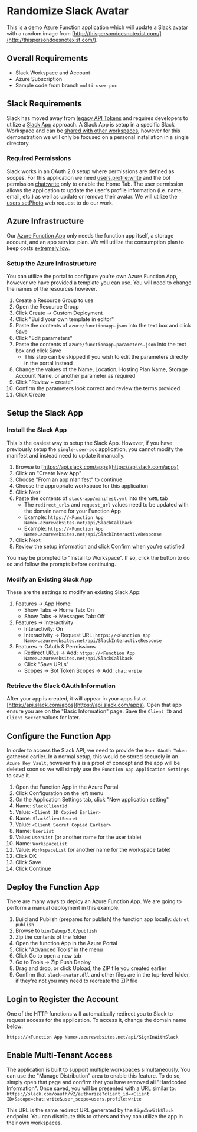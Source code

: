 # Randomize Slack Avatar

This is a demo Azure Function application which will update a Slack avatar with a random image from [http://thispersondoesnotexist.com/](http://thispersondoesnotexist.com/).

## Overall Requirements

* Slack Workspace and Account
* Azure Subscription
* Sample code from branch `multi-user-poc`

## Slack Requirements

Slack has moved away from [legacy API Tokens](https://api.slack.com/legacy/custom-integrations/legacy-tokens) and requires developers to utilize a [Slack App](https://api.slack.com/start/planning) approach. A Slack App is setup in a specific Slack Workspace and can be [shared with other workspaces](https://api.slack.com/start/distributing/public), however for this demonstration we will only be focused on a personal installation in a single directory.

### Required Permissions

Slack works in an OAuth 2.0 setup where permissions are defined as scopes. For this application we need [users.profile:write](https://api.slack.com/scopes/users.profile:write) and the bot permission [chat:write](https://api.slack.com/scopes/chat:write) only to enable the Home Tab. The user permission allows the application to update the user's profile information (i.e. name, email, etc.) as well as update or remove their avatar. We will utilize the [users.setPhoto](https://api.slack.com/methods/users.setPhoto) web request to do our work.

## Azure Infrastructure

Our [Azure Function App](https://docs.microsoft.com/en-us/azure/azure-functions/) only needs the function app itself, a storage account, and an app service plan. We will utilize the consumption plan to keep costs [extremely low](https://azure.microsoft.com/en-us/pricing/details/functions/).

### Setup the Azure Infrastructure

You can utilize the portal to configure you're own Azure Function App, however we have provided a template you can use. You will need to change the names of the resources however.

1. Create a Resource Group to use
2. Open the Resource Group
3. Click Create -> Custom Deployment
4. Click "Build your own template in editor"
5. Paste the contents of `azure/functionapp.json` into the text box and click Save
6. Click "Edit parameters"
7. Paste the contents of `azure/functionapp.parameters.json` into the text box and click Save
   * This step can be skipped if you wish to edit the parameters directly in the portal instead
8. Change the values of the Name, Location, Hosting Plan Name, Storage Account Name, or another parameter as required
9. Click "Review + create"
10. Confirm the parameters look correct and review the terms provided
11. Click Create

## Setup the Slack App

### Install the Slack App

This is the easiest way to setup the Slack App. However, if you have previously setup the `single-user-poc` application, you cannot modify the manifest and instead need to update it manually.

1. Browse to [https://api.slack.com/apps](https://api.slack.com/apps)
2. Click on "Create New App"
3. Choose "From an app manifest" to continue
4. Choose the appropriate workspace for this application
5. Click Next
6. Paste the contents of `slack-app/manifest.yml` into the `YAML` tab
   * The `redirect_urls` and `request_url` values need to be updated with the domain name for your Function App
   * Example: `https://<Function App Name>.azurewebsites.net/api/SlackCallback`
   * Example: `https://<Function App Name>.azurewebsites.net/api/SlackInteractiveResponse`
7. Click Next
8. Review the setup information and click Confirm when you're satisfied

You may be prompted to "Install to Workspace". If so, click the button to do so and follow the prompts before continuing.

### Modify an Existing Slack App

These are the settings to modify an existing Slack App:

1. Features -> App Home:
   * Show Tabs -> Home Tab: On
   * Show Tabs -> Messages Tab: Off
2. Features -> Interactivity
   * Interactivity: On
   * Interactivity -> Request URL: `https://<Function App Name>.azurewebsites.net/api/SlackInteractiveResponse`
3. Features -> OAuth & Permissions
   * Redirect URLs -> Add: `https://<Function App Name>.azurewebsites.net/api/SlackCallback`
   * Click "Save URLs"
   * Scopes -> Bot Token Scopes -> Add: `chat:write`

### Retrieve the Slack OAuth Information

After your app is created, it will appear in your apps list at [https://api.slack.com/apps](https://api.slack.com/apps). Open that app ensure you are on the "Basic Information" page. Save the `Client ID` and `Client Secret` values for later.

## Configure the Function App

In order to access the Slack API, we need to provide the `User OAuth Token` gathered earlier. In a normal setup, this would be stored securely in an `Azure Key Vault`, however this is a proof of concept and the app will be deleted soon so we will simply use the `Function App Application Settings` to save it.

1. Open the Function App in the Azure Portal
2. Click Configuration on the left menu
3. On the Application Settings tab, click "New application setting"
4. Name: `SlackClientId`
5. Value: `<Client ID Copied Earlier>`
6. Name: `SlackClientSecret`
7. Value: `<Client Secret Copied Earlier>`
8. Name: `UserList`
9. Value: `UserList` (or another name for the user table)
10. Name: `WorkspaceList`
11. Value: `WorkspaceList` (or another name for the workspace table)
12. Click OK
13. Click Save
14. Click Continue

## Deploy the Function App

There are many ways to deploy an Azure Function App. We are going to perform a manual deployment in this example.

1. Build and Publish (prepares for publish) the function app locally: `dotnet publish`
2. Browse to `bin/Debug/5.0/publish`
3. Zip the contents of the folder
4. Open the function App in the Azure Portal
5. Click "Advanced Tools" in the menu
6. Click Go to open a new tab
7. Go to Tools -> Zip Push Deploy
8. Drag and drop, or click Upload, the ZIP file you created earlier
9. Confirm that `slack-avatar.dll` and other files are in the top-level folder, if they're not you may need to recreate the ZIP file

## Login to Register the Account

One of the HTTP functions will automatically redirect you to Slack to request access for the application. To access it, change the domain name below:

`https://<Function App Name>.azurewebsites.net/api/SignInWithSlack`

## Enable Multi-Tenant Access

The application is built to support multiple workspaces simultaneously. You can use the "Manage Distribution" area to enable this feature. To do so, simply open that page and confirm that you have removed all "Hardcoded Information". Once saved, you will be presented with a URL similar to: `https://slack.com/oauth/v2/authorize?client_id=<Client ID>&scope=chat:write&user_scope=users.profile:write`

This URL is the same redirect URL generated by the `SignInWithSlack` endpoint. You can distribute this to others and they can utilize the app in their own workspaces.
